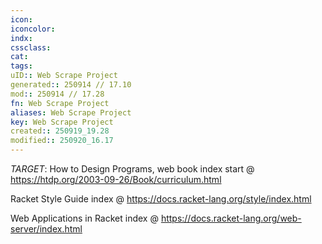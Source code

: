 ```yaml
---
icon:
iconcolor:
indx:
cssclass:
cat:
tags:
uID:: Web Scrape Project
generated:: 250914 // 17.10
mod:: 250914 // 17.28
fn: Web Scrape Project
aliases: Web Scrape Project
key: Web Scrape Project
created:: 250919_19.28
modified:: 250920_16.17
---
```


*TARGET*: How to Design Programs, web book
index start @ <https://htdp.org/2003-09-26/Book/curriculum.html>

Racket Style Guide
index @ <https://docs.racket-lang.org/style/index.html>

Web Applications in Racket
index @ <https://docs.racket-lang.org/web-server/index.html>
